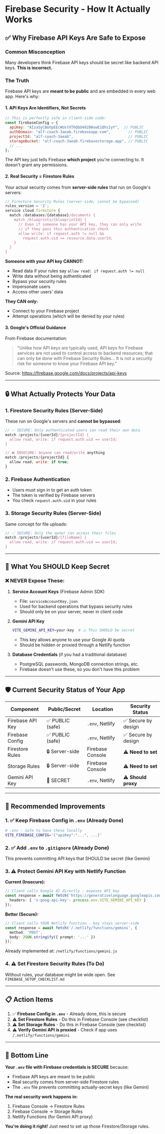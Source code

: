 # Firebase Security - How It Actually Works

## ✅ Why Firebase API Keys Are Safe to Expose

### Common Misconception
Many developers think Firebase API keys should be secret like backend API keys. **This is incorrect.**

### The Truth
Firebase API keys are **meant to be public** and are embedded in every web app. Here's why:

#### 1. **API Keys Are Identifiers, Not Secrets**
```javascript
// This is perfectly safe in client-side code:
const firebaseConfig = {
  apiKey: "AIzaSyCBohpEEcWUsYXThQbO4928WswE1QhsIyY",  // PUBLIC
  authDomain: "alf-coach-3aeab.firebaseapp.com",        // PUBLIC
  projectId: "alf-coach-3aeab",                         // PUBLIC
  storageBucket: "alf-coach-3aeab.firebasestorage.app", // PUBLIC
  // ...
};
```

The API key just tells Firebase **which project** you're connecting to. It doesn't grant any permissions.

#### 2. **Real Security = Firestore Rules**
Your actual security comes from **server-side rules** that run on Google's servers:

```javascript
// Firestore Security Rules (server-side, cannot be bypassed)
rules_version = '2';
service cloud.firestore {
  match /databases/{database}/documents {
    match /blueprints/{blueprintId} {
      // Even if someone has your API key, they can only write
      // if they pass this authentication check
      allow write: if request.auth != null &&
        request.auth.uid == resource.data.userId;
    }
  }
}
```

**Someone with your API key CANNOT:**
- Read data if your rules say `allow read: if request.auth != null`
- Write data without being authenticated
- Bypass your security rules
- Impersonate users
- Access other users' data

**They CAN only:**
- Connect to your Firebase project
- Attempt operations (which will be denied by your rules)

#### 3. **Google's Official Guidance**
From Firebase documentation:
> "Unlike how API keys are typically used, API keys for Firebase services are not used to control access to backend resources; that can only be done with Firebase Security Rules... It is not a security risk for someone to know your Firebase API key."

Source: https://firebase.google.com/docs/projects/api-keys

---

## 🔒 What Actually Protects Your Data

### 1. **Firestore Security Rules** (Server-Side)
These run on Google's servers and **cannot be bypassed**:

```javascript
// ✅ SECURE: Only authenticated users can read their own data
match /projects/{userId}/{projectId} {
  allow read, write: if request.auth.uid == userId;
}

// ❌ INSECURE: Anyone can read/write anything
match /projects/{projectId} {
  allow read, write: if true;
}
```

### 2. **Firebase Authentication**
- Users must sign in to get an auth token
- The token is verified by Firebase servers
- You check `request.auth.uid` in your rules

### 3. **Storage Security Rules** (Server-Side)
Same concept for file uploads:

```javascript
// ✅ SECURE: Only the owner can access their files
match /projects/{userId}/{fileName} {
  allow read, write: if request.auth.uid == userId;
}
```

---

## 🚨 What You SHOULD Keep Secret

### ❌ NEVER Expose These:

1. **Service Account Keys** (Firebase Admin SDK)
   - File: `serviceAccountKey.json`
   - Used for backend operations that bypass security rules
   - Should only be on your server, never in client code

2. **Gemini API Key**
   ```bash
   VITE_GEMINI_API_KEY=your-key  # ⚠️ This SHOULD be secret
   ```
   - This key allows anyone to use your Google AI quota
   - Should be hidden or proxied through a Netlify function

3. **Database Credentials** (if you had a traditional database)
   - PostgreSQL passwords, MongoDB connection strings, etc.
   - Firebase doesn't use these, so you don't have this problem

---

## 🛡️ Current Security Status of Your App

| Component | Public/Secret | Location | Security Status |
|-----------|---------------|----------|-----------------|
| Firebase API Key | ✅ PUBLIC (safe) | `.env`, Netlify | ✅ Secure by design |
| Firebase Config | ✅ PUBLIC (safe) | `.env`, Netlify | ✅ Secure by design |
| Firestore Rules | 🔒 Server-side | Firebase Console | ⚠️ **Need to set** |
| Storage Rules | 🔒 Server-side | Firebase Console | ⚠️ **Need to set** |
| Gemini API Key | 🚨 SECRET | `.env`, Netlify | ⚠️ **Should proxy** |

---

## 🔧 Recommended Improvements

### 1. ✅ Keep Firebase Config in `.env` (Already Done)
```bash
# .env - Safe to have these locally
VITE_FIREBASE_CONFIG='{"apiKey":"...", ...}'
```

### 2. ✅ Add `.env` to `.gitignore` (Already Done)
This prevents committing API keys that SHOULD be secret (like Gemini)

### 3. ⚠️ Protect Gemini API Key with Netlify Function

**Current (Insecure):**
```typescript
// Client calls Google AI directly - exposes API key
const response = await fetch('https://generativelanguage.googleapis.com/v1/...', {
  headers: { 'x-goog-api-key': process.env.VITE_GEMINI_API_KEY }
});
```

**Better (Secure):**
```typescript
// Client calls YOUR Netlify function - key stays server-side
const response = await fetch('/.netlify/functions/gemini', {
  method: 'POST',
  body: JSON.stringify({ prompt: '...' })
});
```

Already implemented at: `/netlify/functions/gemini.js`

### 4. ⚠️ Set Firestore Security Rules (To Do)
Without rules, your database might be wide open. See `FIREBASE_SETUP_CHECKLIST.md`

---

## 📋 Action Items

1. ✅ **Firebase Config in `.env`** - Already done, this is secure
2. ⚠️ **Set Firestore Rules** - Do this in Firebase Console (see checklist)
3. ⚠️ **Set Storage Rules** - Do this in Firebase Console (see checklist)
4. ⚠️ **Verify Gemini API is proxied** - Check if app uses `/.netlify/functions/gemini`

---

## 🎯 Bottom Line

**Your `.env` file with Firebase credentials is SECURE** because:
- Firebase API keys are meant to be public
- Real security comes from server-side Firestore rules
- The `.env` file prevents committing actually-secret keys (like Gemini)

**The real security work happens in:**
1. Firebase Console → Firestore Rules
2. Firebase Console → Storage Rules
3. Netlify Functions (for Gemini API proxy)

**You're doing it right!** Just need to set up those Firestore/Storage rules.
